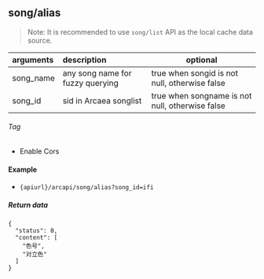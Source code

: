 ## song/alias

> Note: It is recommended to use `song/list` API as the local cache data source.

| arguments | description                                                                | optional                                        |
|:----------|:---------------------------------------------------------------------------|-------------------------------------------------|
| song_name | any song name for fuzzy querying                                           | true when songid is not null, otherwise false   |
| song_id   | sid in Arcaea songlist                                                     | true when songname is not null, otherwise false |

###### Tag

* Enable Cors

#### Example

+ `{apiurl}/arcapi/song/alias?song_id=ifi`

##### Return data

```json5
{
  "status": 0,
  "content": [
    "色号",
    "对立色"
  ]
}
```
